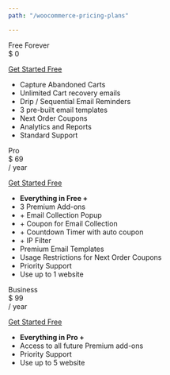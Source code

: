 ```yaml
---
path: "/woocommerce-pricing-plans"

---
```


<row>

<plan size="4">

<div slot="plan-title">
Free Forever
</div>

<div slot="plan-price">
$ 0
</div>

<div slot="plan-button">

<a className="btn-outline btn-lg" href="https://app.retainful.com/" target="_blank" rel="noopener noreferrer"> Get Started Free</a>

</div>

<div slot="plan-features">

* Capture Abandoned Carts
* Unlimited Cart recovery emails
* Drip / Sequential Email Reminders
* 3 pre-built email templates
* Next Order Coupons
* Analytics and Reports
* Standard Support

</div>

</plan>

<plan size="4" className="featured">
<div slot="plan-title">
Pro
</div>

<div slot="plan-price">
$ 69
</div>

<div slot="plan-period">
/ year
</div>

<div slot="plan-button">

<a className="btn-action btn-lg" href="https://app.retainful.com/checkout/pro" target="_blank" rel="noopener noreferrer"> Get Started Free</a>

</div>

<div slot="plan-features">

* **Everything in Free +**
* 3 Premium Add-ons
* \+ Email Collection Popup
* \+ Coupon for Email Collection
* \+ Countdown Timer with auto coupon
* \+ IP Filter
* Premium Email Templates
* Usage Restrictions for Next Order Coupons
* Priority Support
* Use up to 1 website

</div>

</plan>

<plan size="4">

<div slot="plan-title">
Business
</div>

<div slot="plan-price">
$ 99
</div>
<div slot="plan-period">
 / year
</div>

<div slot="plan-button">
 
<a className="btn-action btn-lg" href="https://app.retainful.com/checkout/business" target="_blank" rel="noopener noreferrer"> Get Started Free</a>

</div>

<div slot="plan-features">

* **Everything in Pro +**
* Access to all future Premium add-ons
* Priority Support
* Use up to 5 website

</div>

</plan>

</row>

